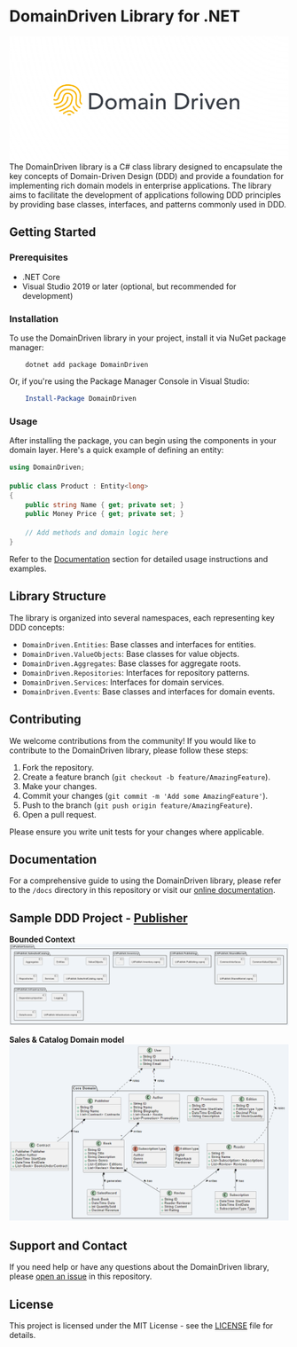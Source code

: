 # DomainDriven Library for .NET

![DomainDriven](assets/logo.png)
The DomainDriven library is a C# class library designed to encapsulate the key concepts of Domain-Driven Design (DDD) and provide a foundation for implementing rich domain models in enterprise applications. The library aims to facilitate the development of applications following DDD principles by providing base classes, interfaces, and patterns commonly used in DDD.

## Getting Started

### Prerequisites

- .NET Core
- Visual Studio 2019 or later (optional, but recommended for development)

### Installation

To use the DomainDriven library in your project, install it via NuGet package manager:

```shell
    dotnet add package DomainDriven
```

Or, if you're using the Package Manager Console in Visual Studio:

```powershell
    Install-Package DomainDriven
```

### Usage

After installing the package, you can begin using the components in your domain layer. Here's a quick example of defining an entity:

```csharp
using DomainDriven;

public class Product : Entity<long>
{
    public string Name { get; private set; }
    public Money Price { get; private set; }

    // Add methods and domain logic here
}
```

Refer to the [Documentation](#documentation) section for detailed usage instructions and examples.

## Library Structure

The library is organized into several namespaces, each representing key DDD concepts:

- `DomainDriven.Entities`: Base classes and interfaces for entities.
- `DomainDriven.ValueObjects`: Base classes for value objects.
- `DomainDriven.Aggregates`: Base classes for aggregate roots.
- `DomainDriven.Repositories`: Interfaces for repository patterns.
- `DomainDriven.Services`: Interfaces for domain services.
- `DomainDriven.Events`: Base classes and interfaces for domain events.

## Contributing

We welcome contributions from the community! If you would like to contribute to the DomainDriven library, please follow these steps:

1. Fork the repository.
2. Create a feature branch (`git checkout -b feature/AmazingFeature`).
3. Make your changes.
4. Commit your changes (`git commit -m 'Add some AmazingFeature'`).
5. Push to the branch (`git push origin feature/AmazingFeature`).
6. Open a pull request.

Please ensure you write unit tests for your changes where applicable.

## Documentation

For a comprehensive guide to using the DomainDriven library, please refer to the `/docs` directory in this repository or visit our [online documentation](#).

## Sample DDD Project - [Publisher](./DomainDriven/DomainDrivenSample/README.md)

**Bounded Context**
![BoundedContext](assets/boundedcontext.png)

**Sales & Catalog Domain model**
![SalesDomain](assets/salesdomain.png)

## Support and Contact

If you need help or have any questions about the DomainDriven library, please [open an issue](https://github.com/your-repo/DomainDriven/issues) in this repository.

## License

This project is licensed under the MIT License - see the [LICENSE](LICENSE) file for details.
